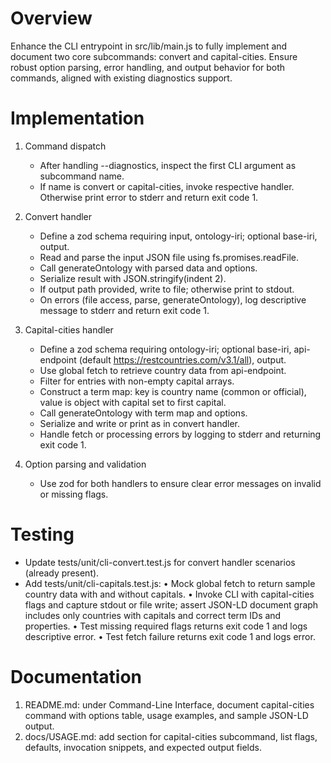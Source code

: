 # Overview

Enhance the CLI entrypoint in src/lib/main.js to fully implement and document two core subcommands: convert and capital-cities. Ensure robust option parsing, error handling, and output behavior for both commands, aligned with existing diagnostics support.

# Implementation

1. Command dispatch
   - After handling --diagnostics, inspect the first CLI argument as subcommand name.
   - If name is convert or capital-cities, invoke respective handler. Otherwise print error to stderr and return exit code 1.

2. Convert handler
   - Define a zod schema requiring input, ontology-iri; optional base-iri, output.
   - Read and parse the input JSON file using fs.promises.readFile.
   - Call generateOntology with parsed data and options.
   - Serialize result with JSON.stringify(indent 2).
   - If output path provided, write to file; otherwise print to stdout.
   - On errors (file access, parse, generateOntology), log descriptive message to stderr and return exit code 1.

3. Capital-cities handler
   - Define a zod schema requiring ontology-iri; optional base-iri, api-endpoint (default https://restcountries.com/v3.1/all), output.
   - Use global fetch to retrieve country data from api-endpoint.
   - Filter for entries with non-empty capital arrays.
   - Construct a term map: key is country name (common or official), value is object with capital set to first capital.
   - Call generateOntology with term map and options.
   - Serialize and write or print as in convert handler.
   - Handle fetch or processing errors by logging to stderr and returning exit code 1.

4. Option parsing and validation
   - Use zod for both handlers to ensure clear error messages on invalid or missing flags.

# Testing

- Update tests/unit/cli-convert.test.js for convert handler scenarios (already present).
- Add tests/unit/cli-capitals.test.js:
   • Mock global fetch to return sample country data with and without capitals.
   • Invoke CLI with capital-cities flags and capture stdout or file write; assert JSON-LD document graph includes only countries with capitals and correct term IDs and properties.
   • Test missing required flags returns exit code 1 and logs descriptive error.
   • Test fetch failure returns exit code 1 and logs error.

# Documentation

1. README.md: under Command-Line Interface, document capital-cities command with options table, usage examples, and sample JSON-LD output.
2. docs/USAGE.md: add section for capital-cities subcommand, list flags, defaults, invocation snippets, and expected output fields.
